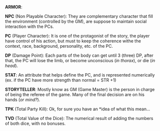 **ARMOR**:

**NPC** (Non Playable Character): They are complementary character that fill the environment (controlled by the GM), are suppose to maintain social interaction with the PCs.

**PC** (Player Character): It is one of the protagonist of the story, the player have control of his action, but must to keep the coherence withe the context, race, background, personality, etc. of the PC.

**DP** (Damage Point): Each parts of the body can get until 3 (three) DP, after that, the PC will lose the limb, or become unconscious (*in thorax*), or die (*in head*).

**STAT**: An attribute that helps define the PC, and is represented numerically (ex. if the PC have more strength than normal = STR +1)

**STORYTELLER**: Mostly know as GM (Game Master) is the person in charge of being the referee of the game. Many of the final decision are on his hands (*or mind?*).

**TPK** (Total Party Kill): Ok, for sure you have an *idea of what this mean...

**TVD** (Total Value of the Dice): The numerical result of adding the numbers of both dice, with no bonuses.
